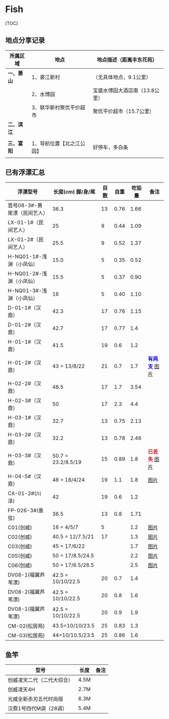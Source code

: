 # Fish

[TOC]

## 地点分享记录

| 所属区域     | 地点                      | 地点描述（距离丰东花苑）       |
| ------------ | ------------------------- | ------------------------------ |
| **一、萧山** | 1、裘江新村               | （无具体地点，9.1公里）        |
|              | 2、水博园                 | 宝盛水博园大酒店南（13.8公里） |
|              | 3、联华新村聚优平价超市   | 聚优平价超市（15.7公里）       |
| **二、滨江** |                           |                                |
|              |                           |                                |
| **三、富阳** | 1、导航位置【北之江公园】 | 好停车，多白条                 |
|              |                           |                                |

## 已有浮漂汇总

| 浮漂型号                     | 长度(cm) 脚/身/尾  | 目数 | 自重 | 吃铅量 | 备注                                                         |
| ---------------------------- | ------------------ | ---- | ---- | ------ | ------------------------------------------------------------ |
| 壹号08-3#-黄尾漂（民间艺人） | 36.3               | 13   | 0.76 | 1.66   |                                                              |
| LX-01-1#（民间艺人）         | 25                 | 9    | 0.44 | 1.09   |                                                              |
| LX-01-2#（民间艺人）         | 25.5               | 9    | 0.52 | 1.37   |                                                              |
| H-NQ01-1#-浅渊（小凤仙）     | 15.0               | 5    | 0.35 | 0.52   |                                                              |
| H-NQ01-2#-浅渊（小凤仙）     | 15.5               | 5    | 0.37 | 0.90   |                                                              |
| H-NQ01-3#-浅渊（小凤仙）     | 16                 | 5    | 0.40 | 1.10   |                                                              |
| D-01-1#（汉鼎）              | 42.3               | 17   | 0.76 | 1.15   |                                                              |
| D-01-2#（汉鼎）              | 42.7               | 17   | 0.77 | 1.4    |                                                              |
| H-01-1#（汉鼎）              | 41.5               | 19   | 0.6  | 1.2    |                                                              |
| H-01-2#（汉鼎）              | 43 = 13/8/22       | 21   | 0.7  | 1.7    | <span style="color:blue;font-weight:bold;">有两支</span> [图片](../Images/Fish/image-20231104201716237.png) |
| H-02-2#（汉鼎）              | 48.5               | 17   | 1.7  | 3.54   |                                                              |
| H-02-3#（汉鼎）              | 50                 | 17   | 2.3  | 4.4    |                                                              |
| H-03-1#（汉鼎）              | 32.7               | 13   | 0.75 | 2.13   |                                                              |
| H-03-2#（汉鼎）              | 32.2               | 13   | 0.78 | 2.46   |                                                              |
| H-03-3#（汉鼎）              | 50.7 = 23.2/8.5/19 | 15   | 0.89 | 1.8    | <span style="color:red;font-weight:bold;">已丢失</span> [图片](../Images/Fish/image-20231104204151997.png) |
| H-04-5#（汉鼎）              | 48 = 18/4/24       | 19   | 1.1  | 1.8    | [图片](../Images/Fish/image-20231104201932735.png)           |
| CA-01-2#(川泽)               | 42                 | 19   | 0.6  | 1.2    |                                                              |
| FP-026-3#(垂弦)              | 36.5               | 13   | 0.8  | 1.71   |                                                              |
| C01(创威)                    | 16 = 4/5/7         | 5    |      | 1.2    | [图片](../Images/Fish/image-20231104203307715.png)           |
| C02(创威)                    | 40.5 = 12/7.5/21   | 17   |      | 1.3    | [图片](../Images/Fish/image-20231104203452250.png)           |
| C03(创威)                    | 45 = 17/6/22       |      |      | 1.7    | [图片](../Images/Fish/image-20231104203513973.png)           |
| C05(创威)                    | 50 = 17/8.5/24.5   |      |      | 2.2    | [图片](../Images/Fish/image-20231104203614619.png)           |
| C06(创威)                    | 50 = 17/6.5/26.5   |      |      | 2.5    | [图片](../Images/Fish/image-20231104203704530.png)           |
| DV08-1(福翼芦苇漂)           | 42.5 = 10/10/22.5  | 20   | 0.7  | 1.4    |                                                              |
| DV08-2(福翼芦苇漂)           | 42.5 = 10/10/22.5  | 20   | 0.8  | 1.6    |                                                              |
| DV08-1(福翼芦苇漂)           | 42.5 = 10/10/22.5  | 20   | 0.9  | 1.9    |                                                              |
| CM-02(松居苑)                | 43.5=10/10/23.5    | 25   | 0.83 | 1.3    |                                                              |
| CM-03(松居苑)                | 44=10/10.5/23.5    | 25   | 0.86 | 1.6    |                                                              |

## 鱼竿

| 型号                       | 长度 | 备注 |
| -------------------------- | ---- | ---- |
| 创威凌天二代（二代大综合） | 4.5M |      |
| 创威凌天4H                 | 2.7M |      |
| 光威全新赤刃五代时尚版     | 6.3M |      |
| 汉鼎1号四代M调（28调）     | 5.4M |      |

